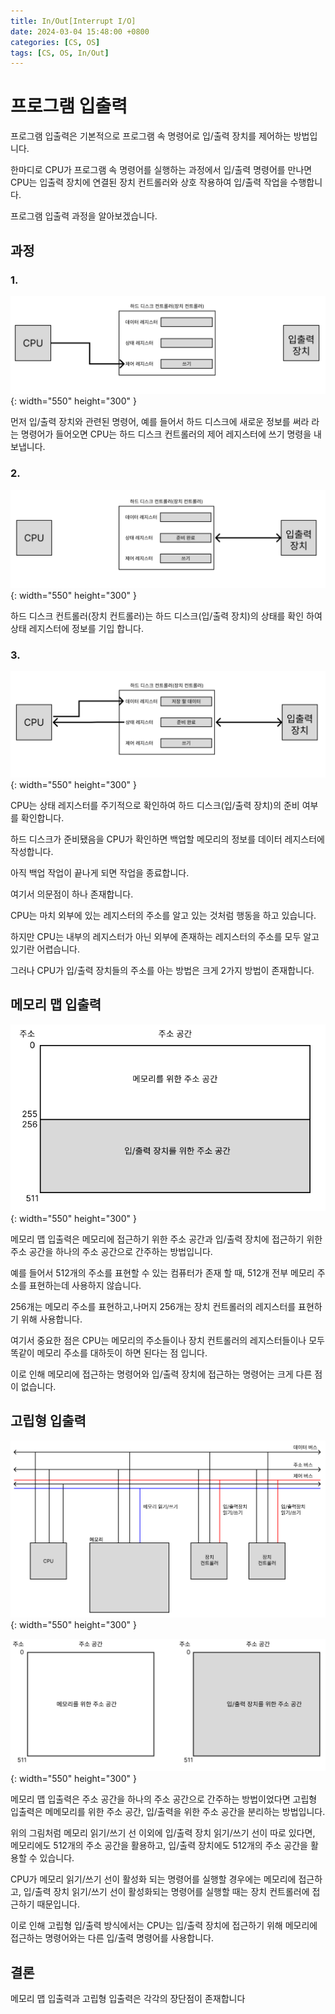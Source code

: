 ```yaml
---
title: In/Out[Interrupt I/O]
date: 2024-03-04 15:48:00 +0800
categories: [CS, OS]
tags: [CS, OS, In/Out]
---
```

# 프로그램 입출력

프로그램 입출력은 기본적으로 프로그램 속 명령어로 입/출력 장치를 제어하는 방법입니다.   

한마디로 CPU가 프로그램 속 명령어를 실행하는 과정에서 입/출력 명령어를 만나면 CPU는 입출력 장치에 연결된 장치 컨트롤러와 상호 작용하여 입/출력 작업을 수행합니다.       

프로그램 입출력 과정을 알아보겠습니다.      

## 과정

### 1.
![Program_In_Out_1](/assets/img/In/Out/Program_In_Out_1.png){: width="550" height="300" }  

먼저 입/출력 장치와 관련된 명령어, 예를 들어서 하드 디스크에 새로운 정보를 써라 라는 명령어가 들어오면 CPU는 하드 디스크 컨트롤러의 제어 레지스터에 쓰기 명령을 내보냅니다.     

### 2.

![Program_In_Out_2](/assets/img/In/Out/Program_In_Out_2.png){: width="550" height="300" }

하드 디스크 컨트롤러(장치 컨트롤러)는 하드 디스크(입/출력 장치)의 상태를 확인 하여 상태 레지스터에 정보를 기입 합니다.      

### 3.

![Program_In_Out_3](/assets/img/In/Out/Program_In_Out_3.png){: width="550" height="300" }


CPU는 상태 레지스터를 주기적으로 확인하여 하드 디스크(입/출력 장치)의 준비 여부를 확인합니다. 

하드 디스크가 준비됐음을 CPU가 확인하면 백업할 메모리의 정보를 데이터 레지스터에 작성합니다.  

아직 백업 작업이 끝나게 되면 작업을 종료합니다.  

여기서 의문점이 하나 존재합니다. 

CPU는 마치 외부에 있는 레지스터의 주소를 알고 있는 것처럼 행동을 하고 있습니다.

하지만 CPU는 내부의 레지스터가 아닌 외부에 존재하는 레지스터의 주소를 모두 알고 있기란 어렵습니다.  

그러나 CPU가 입/출력 장치들의 주소를 아는 방법은 크게 2가지 방법이 존재합니다. 

## 메모리 맵 입출력

![Memory_Map_In_Out](/assets/img/In/Out/Memory_Map_In_Out.png){: width="550" height="300" }

메모리 맵 입출력은 메모리에 접근하기 위한 주소 공간과 입/출력 장치에 접근하기 위한 주소 공간을 하나의 주소 공간으로 간주하는 방법입니다.          

예를 들어서 512개의 주소를 표현할 수 있는 컴퓨터가 존재 할 때, 512개 전부 메모리 주소를 표현하는데 사용하지 않습니다.       

256개는 메모리 주소를 표현하고,나머지 256개는 장치 컨트롤러의 레지스터를 표현하기 위해 사용합니다.      

여기서 중요한 점은 CPU는 메모리의 주소들이나 장치 컨트롤러의 레지스터들이나 모두 똑같이 메모리 주소를 대하듯이 하면 된다는 점 입니다.       

이로 인해 메모리에 접근하는 명령어와 입/출력 장치에 접근하는 명령어는 크게 다른 점이 없습니다.      

## 고립형 입출력

![Out/Isolated_In_Out_1](/assets/img/In/Out/Isolated_In_Out_1.png){: width="550" height="300" }

![Out/Isolated_In_Out_2](/assets/img/In/Out/Isolated_In_Out_2.png){: width="550" height="300" }

메모리 맵 입출력은 주소 공간을 하나의 주소 공간으로 간주하는 방법이었다면 고립형 입출력은 메메모리를 위한 주소 공간, 입/출력을 위한 주소 공간을 분리하는 방법입니다.  

위의 그림처럼 메모리 읽기/쓰기 선 이외에 입/출력 장치 읽기/쓰기 선이 따로 있다면, 메모리에도 512개의 주소 공간을 활용하고, 입/출력 장치에도 512개의 주소 공간을 활용할 수 있습니다.  

CPU가 메모리 읽기/쓰기 선이 활성화 되는 명령어를 실행할 경우에는 메모리에 접근하고, 입/출력 장치 읽기/쓰기 선이 활성화되는 명령어를 실행할 때는 장치 컨트롤러에 접근하기 때문입니다.

이로 인해 고립형 입/출력 방식에서는 CPU는 입/출력 장치에 접근하기 위해 메모리에 접근하는 명령어와는 다른 입/출력 명령어를 사용합니다. 

## 결론

메모리 맵 입출력과 고립형 입출력은 각각의 장단점이 존재합니다